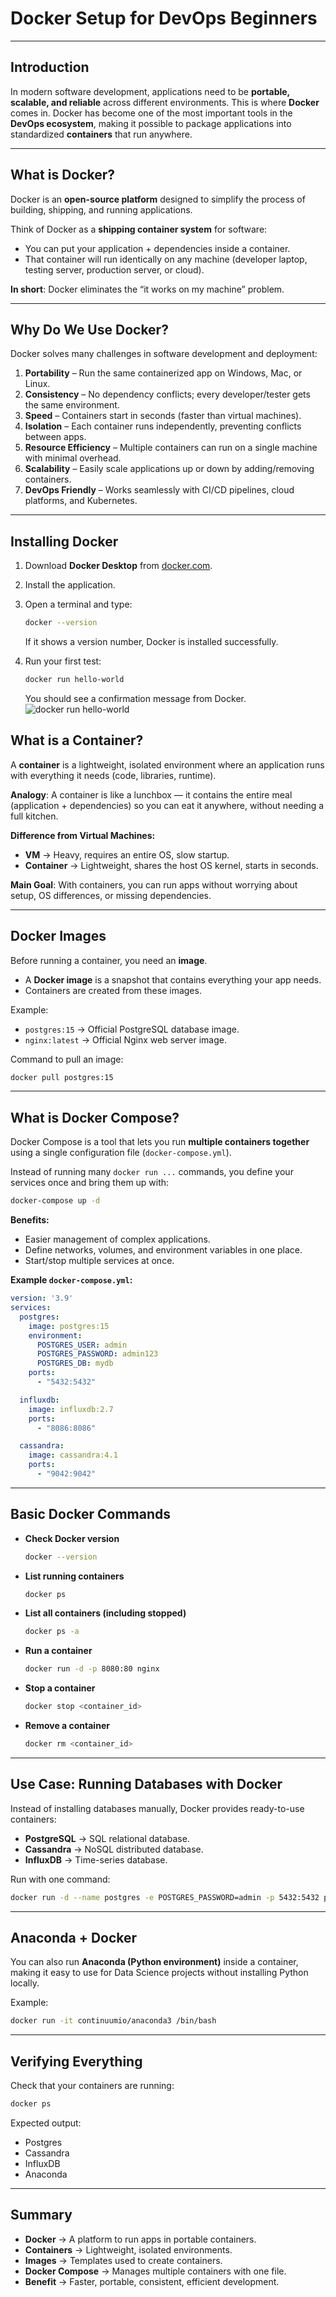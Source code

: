 
# Docker Setup for DevOps Beginners
---

## Introduction

In modern software development, applications need to be **portable, scalable, and reliable** across different environments.
This is where **Docker** comes in. Docker has become one of the most important tools in the **DevOps ecosystem**, making it possible to package applications into standardized **containers** that run anywhere.

---

## What is Docker?

Docker is an **open-source platform** designed to simplify the process of building, shipping, and running applications.

Think of Docker as a **shipping container system** for software:

* You can put your application + dependencies inside a container.
* That container will run identically on any machine (developer laptop, testing server, production server, or cloud).

**In short**: Docker eliminates the “it works on my machine” problem.

---

## Why Do We Use Docker?

Docker solves many challenges in software development and deployment:

1. **Portability** – Run the same containerized app on Windows, Mac, or Linux.
2. **Consistency** – No dependency conflicts; every developer/tester gets the same environment.
3. **Speed** – Containers start in seconds (faster than virtual machines).
4. **Isolation** – Each container runs independently, preventing conflicts between apps.
5. **Resource Efficiency** – Multiple containers can run on a single machine with minimal overhead.
6. **Scalability** – Easily scale applications up or down by adding/removing containers.
7. **DevOps Friendly** – Works seamlessly with CI/CD pipelines, cloud platforms, and Kubernetes.

---

## Installing Docker

1. Download **Docker Desktop** from [docker.com](https://www.docker.com/products/docker-desktop).

2. Install the application.

3. Open a terminal and type:

   ```bash
   docker --version
   ```

   If it shows a version number, Docker is installed successfully.

4. Run your first test:

   ```bash
   docker run hello-world
   ```

   You should see a confirmation message from Docker.
![docker run hello-world](images/hello-world.png)


## What is a Container?

A **container** is a lightweight, isolated environment where an application runs with everything it needs (code, libraries, runtime).

**Analogy**: A container is like a lunchbox — it contains the entire meal (application + dependencies) so you can eat it anywhere, without needing a full kitchen.

**Difference from Virtual Machines:**

* **VM** → Heavy, requires an entire OS, slow startup.
* **Container** → Lightweight, shares the host OS kernel, starts in seconds.

**Main Goal**: With containers, you can run apps without worrying about setup, OS differences, or missing dependencies.

---

## Docker Images

Before running a container, you need an **image**.

* A **Docker image** is a snapshot that contains everything your app needs.
* Containers are created from these images.

Example:

* `postgres:15` → Official PostgreSQL database image.
* `nginx:latest` → Official Nginx web server image.

Command to pull an image:

```bash
docker pull postgres:15
```

---

## What is Docker Compose?

Docker Compose is a tool that lets you run **multiple containers together** using a single configuration file (`docker-compose.yml`).

Instead of running many `docker run ...` commands, you define your services once and bring them up with:

```bash
docker-compose up -d
```

**Benefits:**

* Easier management of complex applications.
* Define networks, volumes, and environment variables in one place.
* Start/stop multiple services at once.

**Example `docker-compose.yml`:**

```yaml
version: '3.9'
services:
  postgres:
    image: postgres:15
    environment:
      POSTGRES_USER: admin
      POSTGRES_PASSWORD: admin123
      POSTGRES_DB: mydb
    ports:
      - "5432:5432"

  influxdb:
    image: influxdb:2.7
    ports:
      - "8086:8086"

  cassandra:
    image: cassandra:4.1
    ports:
      - "9042:9042"
```

---

## Basic Docker Commands

* **Check Docker version**

  ```bash
  docker --version
  ```
* **List running containers**

  ```bash
  docker ps
  ```
* **List all containers (including stopped)**

  ```bash
  docker ps -a
  ```
* **Run a container**

  ```bash
  docker run -d -p 8080:80 nginx
  ```
* **Stop a container**

  ```bash
  docker stop <container_id>
  ```
* **Remove a container**

  ```bash
  docker rm <container_id>
  ```

---

## Use Case: Running Databases with Docker

Instead of installing databases manually, Docker provides ready-to-use containers:

* **PostgreSQL** → SQL relational database.
* **Cassandra** → NoSQL distributed database.
* **InfluxDB** → Time-series database.

Run with one command:

```bash
docker run -d --name postgres -e POSTGRES_PASSWORD=admin -p 5432:5432 postgres:15
```

---

## Anaconda + Docker

You can also run **Anaconda (Python environment)** inside a container, making it easy to use for Data Science projects without installing Python locally.

Example:

```bash
docker run -it continuumio/anaconda3 /bin/bash
```

---

## Verifying Everything

Check that your containers are running:

```bash
docker ps
```

Expected output:

* Postgres
* Cassandra
* InfluxDB
* Anaconda

---

## Summary

* **Docker** → A platform to run apps in portable containers.
* **Containers** → Lightweight, isolated environments.
* **Images** → Templates used to create containers.
* **Docker Compose** → Manages multiple containers with one file.
* **Benefit** → Faster, portable, consistent, efficient development.

